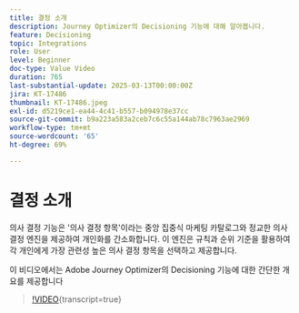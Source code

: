 ```yaml
---
title: 결정 소개
description: Journey Optimizer의 Decisioning 기능에 대해 알아봅니다.
feature: Decisioning
topic: Integrations
role: User
level: Beginner
doc-type: Value Video
duration: 765
last-substantial-update: 2025-03-13T00:00:00Z
jira: KT-17486
thumbnail: KT-17486.jpeg
exl-id: d5219ce1-ea44-4c41-b557-b094978e37cc
source-git-commit: b9a223a583a2ceb7c6c55a144ab78c7963ae2969
workflow-type: tm+mt
source-wordcount: '65'
ht-degree: 69%

---
```


# 결정 소개

의사 결정 기능은 &#39;의사 결정 항목&#39;이라는 중앙 집중식 마케팅 카탈로그와 정교한 의사 결정 엔진을 제공하여 개인화를 간소화합니다. 이 엔진은 규칙과 순위 기준을 활용하여 각 개인에게 가장 관련성 높은 의사 결정 항목을 선택하고 제공합니다.

이 비디오에서는 Adobe Journey Optimizer의 Decisioning 기능에 대한 간단한 개요를 제공합니다

>[!VIDEO](https://video.tv.adobe.com/v/3451101?quality=12&learn=on){transcript=true}
